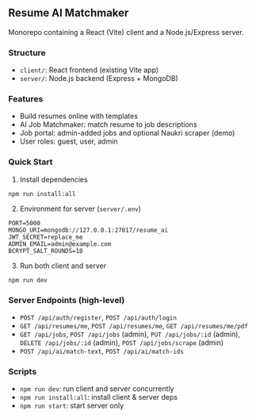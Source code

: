 ## Resume AI Matchmaker

Monorepo containing a React (Vite) client and a Node.js/Express server.

### Structure
- `client/`: React frontend (existing Vite app)
- `server/`: Node.js backend (Express + MongoDB)

### Features
- Build resumes online with templates
- AI Job Matchmaker: match resume to job descriptions
- Job portal: admin-added jobs and optional Naukri scraper (demo)
- User roles: guest, user, admin

### Quick Start
1. Install dependencies
```
npm run install:all
```
2. Environment for server (`server/.env`)
```
PORT=5000
MONGO_URI=mongodb://127.0.0.1:27017/resume_ai
JWT_SECRET=replace_me
ADMIN_EMAIL=admin@example.com
BCRYPT_SALT_ROUNDS=10
```
3. Run both client and server
```
npm run dev
```

### Server Endpoints (high-level)
- `POST /api/auth/register`, `POST /api/auth/login`
- `GET /api/resumes/me`, `POST /api/resumes/me`, `GET /api/resumes/me/pdf`
- `GET /api/jobs`, `POST /api/jobs` (admin), `PUT /api/jobs/:id` (admin), `DELETE /api/jobs/:id` (admin), `POST /api/jobs/scrape` (admin)
- `POST /api/ai/match-text`, `POST /api/ai/match-ids`

### Scripts
- `npm run dev`: run client and server concurrently
- `npm run install:all`: install client & server deps
- `npm run start`: start server only

